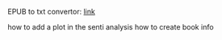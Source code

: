 EPUB to txt convertor: [link](https://convertio.co/epub-txt/)

how to add a plot in the senti analysis
how to create book info